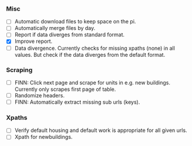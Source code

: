 
### Misc
- [ ] Automatic download files to keep space on the pi.
- [ ] Automatically merge files by day.
- [ ] Report if data diverges from standard format.
- [x] Improve report.
- [ ] Data divergence. Currently checks for missing xpaths (none) in all values. But check if the data diverges from the default format.

### Scraping
- [ ] FINN: Click next page and scrape for units in e.g. new buildings. Currently only scrapes first page of table.
- [ ] Randomize headers.
- [ ] FINN: Automatically extract missing sub urls (keys).

### Xpaths
- [ ] Verify default housing and default work is appropriate for all given urls.
- [ ] Xpath for newbuildings.
